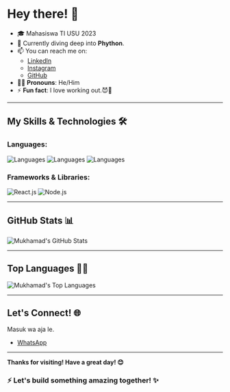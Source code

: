 # Hey there! 👋

- 🎓 Mahasiswa TI USU 2023
- 🚀 Currently diving deep into **Phython**.
- 📫 You can reach me on:
  - [LinkedIn](https://www.linkedin.com/in/zulfikri-anwar-029a7a340/)
  - [Instagram](https://www.instagram.com/zulfikrianwaar)
  - [GitHub](https://github.com/ZulAnwar76)
- 🧑‍💻 **Pronouns**: He/Him
- ⚡ **Fun fact**: I love working out.😈🦾

---

## My Skills & Technologies 🛠️

### Languages:
![Languages](https://img.shields.io/badge/JavaScript-222222?style=flat&logo=javascript&logoColor=F7DF1E)
![Languages](https://img.shields.io/badge/PHP-222222?style=flat&logo=php&logoColor=777BB4)
![Languages](https://img.shields.io/badge/Python-222222?style=flat&logo=python&logoColor=3776AB)

### Frameworks & Libraries:
![React.js](https://img.shields.io/badge/React.js-222222?style=flat&logo=react&logoColor=61DAFB)
![Node.js](https://img.shields.io/badge/Node.js-222222?style=flat&logo=node.js&logoColor=68A063)

---

## GitHub Stats 📊

![Mukhamad's GitHub Stats](https://github-readme-stats.vercel.app/api?username=ZulAnwar76&show_icons=true&hide_title=true&count_private=true&hide=prs&theme=radical)

---

## Top Languages 👨‍💻

![Mukhamad's Top Languages](https://github-readme-stats.vercel.app/api/top-langs/?username=ZulAnwar76&theme=radical&layout=compact)

---

## Let's Connect! 🌐

Masuk wa aja le.

- [WhatsApp](https://wa.me/62895378600030)



---

**Thanks for visiting! Have a great day! 😊**

### ⚡ Let's build something amazing together! ✨
